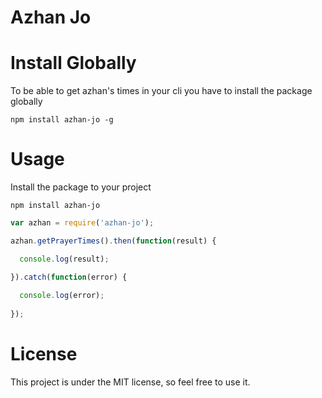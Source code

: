 # Azhan Jo

# Install Globally

To be able to get azhan's times in your cli you have to install the package globally

`npm install azhan-jo -g`

# Usage

Install the package to your project

`npm install azhan-jo`

```js
var azhan = require('azhan-jo');

azhan.getPrayerTimes().then(function(result) {

  console.log(result);

}).catch(function(error) {
  
  console.log(error);  
  
});

```

# License

This project is under the MIT license, so feel free to use it.